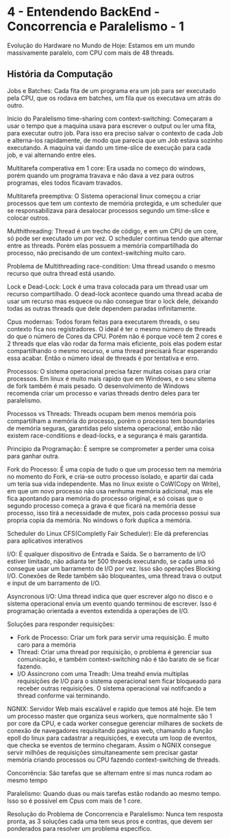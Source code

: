# 4 - Entendendo BackEnd - Concorrencia e Paralelismo - 1

Evolução do Hardware no Mundo de Hoje: Estamos em um mundo massivamente paralelo, com CPU com mais de 48 threads.

## História da Computação

Jobs e Batches: Cada fita de um programa era um job para ser executado pela CPU, que os rodava em batches, um fila que os executava um atrás do outro.

Inicio do Paralelismo time-sharing com context-switching: Começaram a usar o tempo que a maquina usava para escrever o output ou ler uma fita, para executar outro job. Para isso era preciso salvar o contexto de cada Job e alterna-los rapidamente, de modo que parecia que um Job estava sozinho executando. A maquina vai dando um time-slice de execução para cada job, e vai alternando entre eles.

Multitarefa comperativa em 1 core: Era usada no começo do windows, porém quando um programa travava e não dava a vez para outros programas, eles todos ficavam travados.

Multitarefa preemptiva: O Sistema operacional linux começou a criar processos que tem um contexto de memória protegida, e um scheduler que se responsabilizava para desalocar processos segundo um time-slice e colocar outros.

Multhithreading: Thread é um trecho de código, e em um CPU de um core, só pode ser executado um por vez. O scheduler continua tendo que alternar entre as threads. Porém elas possuem a memória compartilhada do processo, não precisando de um context-switching muito caro.

Problema de Multithreading race-condition: Uma thread usando o mesmo recurso que outra thread está usando.

Lock e Dead-Lock: Lock é uma trava colocada para um thread usar um recurso compartilhado. O dead-lock acontece quando uma thread acaba de usar um recurso mas esquece ou não consegue tirar o lock dele, deixando todas as outras threads que dele dependem paradas infinitamente.

Cpus modernas: Todos foram feitas para executarem threads, o seu contexto fica nos registradores. O ideal é ter o mesmo número de threads do que o número de Cores da CPU. Porém não é porque você tem 2 cores e 2 threads que elas vão rodar da forma mais eficiente, pois elas podem estar compartilhando o mesmo recurso, e uma thread precisará ficar esperando essa acabar. Então o número ideal de threads é por tentativa e erro.

Processos: O sistema operacional precisa fazer muitas coisas para criar processos. Em linux é muito mais rapido que em Windows, e o seu sitema de fork também é mais pesado. O desenvolvimento de Windows recomenda criar um processo e varias threads dentro deles para ter paralelismo.

Processos vs Threads: Threads ocupam bem menos memória pois compartilham a memória do processo, porém o processo tem boundaries de memória seguras, garantidas pelo sistema operacional, então não existem race-conditions e dead-locks, e a segurança é mais garantida.

Principio da Programação: É sempre se comprometer a perder uma coisa para ganhar outra.

Fork do Processo: É uma copia de tudo o que um processo tem na memória no momento do Fork, e cria-se outro processo isolado, e apartir dai cada um teria sua vida independente. Mas no linux existe o CoW(Copy on Write), em que um novo processo não usa nenhuma memória adicional, mas ele fica apontando para memória do processo original, e só coisas que o segundo processo começa a grava é que ficará na memória desse processo, isso tirá a necessidade de mutex, pois cada processo possui sua propria copia da memória. No windows o fork duplica a memória.

Scheduler do Linux CFS(Completly Fair Scheduler): Ele dá preferencias para aplicativos interativos

I/O: É qualquer dispositivo de Entrada e Saída. Se o barramento de I/O estiver limitado, não adianta ter 500 thraeds executando, se cada uma só consegue usar um barramento de I/O por vez. Isso são operações Blocking I/O. Conexões de Rede também são bloqueantes, uma thread trava o output e input de um barramento de I/O.

Asyncronous I/O: Uma thread indica que quer escrever algo no disco e o sistema operacional envia um evento quando terminou de escrever. Isso é programação orientada a eventos extendida a operações de I/O.

Soluções para responder requisições:

- Fork de Processo: Criar um fork para servir uma requisição. É muito caro para a memória
- Thread: Criar uma thread por requisição, o problema é gerenciar sua comunicação, e também context-switching não é tão barato de se ficar fazendo.
- I/O Assincrono com uma Treadh: Uma treahd envia multiplas requisições de I/O para o sistema operacional sem ficar bloqueado para receber outras requisições. O sistema operacional vai notifcando a thread conforme vai terminando.

NGNIX: Servidor Web mais escalável e rapido que temos até hoje. Ele tem um processo master que organiza seus workers, que normalmente são 1 por core da CPU, e cada worker consegue gerenciar milhares de sockets de conexão de navegadores requisitando paginas web, chamando a função epoll do linux para cadastrar a requisições, e executa um loop de eventos, que checka se eventos de termino chegaram. Assim o NGNIX consegue servir milhões de requisições simultaneamente sem precisar gastar memória criando processos ou CPU fazendo context-switching de threads.

Concorrência: São tarefas que se alternam entre si mas nunca rodam ao mesmo tempo

Paralelismo: Quando duas ou mais tarefas estão rodando ao mesmo tempo. Isso so é possivel em Cpus com mais de 1 core.

Resolução do Problema de Concorrencia e Paralelismo: Nunca tem resposta pronta, as 3 soluções cada uma tem seus pros e contras, que devem ser ponderados para resolver um problema especifico.
